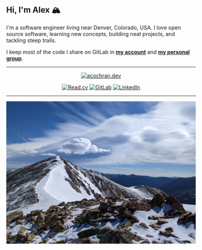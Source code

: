 ## Hi, I'm Alex 🏔️

I'm a software engineer living near Denver, Colorado, USA. I love open source software, learning new concepts, building neat projects, and tackling
steep trails.

I keep most of the code I share on GitLab in **[my account](https://gitlab.com/alexcochran)** and **[my personal group](https://gitlab.com/alexlab-cloud)**.

---

<div align="center">

[![acochran.dev](https://img.shields.io/badge/acochran.dev-blue?style=for-the-badge&color=%23470ff4)](https://acochran.dev)

[![Read.cv](https://img.shields.io/badge/Read.cv-black?logo=read.cv&style=for-the-badge)](https://read.cv/alex.cochran)
[![GitLab](https://img.shields.io/badge/GitLab%3A%20alexcochran-%23554488?logo=gitlab&style=for-the-badge)](https://gitlab.com/alexcochran)
[![LinkedIn](https://img.shields.io/badge/LinkedIn-%230A66C2?logo=linkedin&style=for-the-badge)](https://linkedin.com/in/alex-cochran)

</div>

---

![Mt. Sniktau](assets/images/mt-sniktau.jpg)
